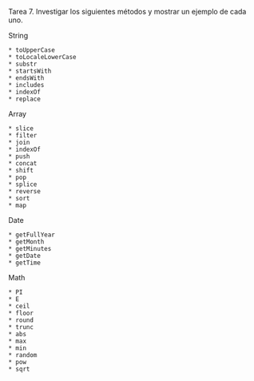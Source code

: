 Tarea 7. Investigar los siguientes métodos y mostrar un ejemplo de cada uno.

String

    * toUpperCase
    * toLocaleLowerCase
    * substr
    * startsWith
    * endsWith
    * includes
    * indexOf
    * replace

Array

    * slice
    * filter
    * join
    * indexOf
    * push
    * concat
    * shift
    * pop
    * splice
    * reverse
    * sort
    * map

Date

    * getFullYear
    * getMonth
    * getMinutes
    * getDate
    * getTime

Math

    * PI
    * E
    * ceil
    * floor
    * round
    * trunc
    * abs
    * max
    * min
    * random
    * pow
    * sqrt